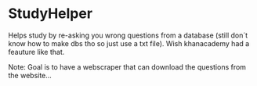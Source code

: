# StudyHelper
Helps study by re-asking you wrong questions from a database (still don´t know how to make dbs tho so just use a txt file). Wish khanacademy had a feauture like that.

Note: Goal is to have a webscraper that can download the questions from the website...
